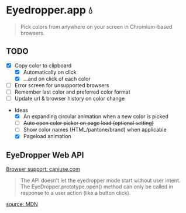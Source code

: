 # Eyedropper.app 💧

> Pick colors from anywhere on your screen in Chromium-based browsers.

## TODO

- [x] Copy color to clipboard
  - [x] Automatically on click
  - [x] ...and on click of each color
- [ ] Error screen for unsupported browsers
- [ ] Remember last color and preferred color format
- [ ] Update url & browser history on color change
- Ideas
  - [x] An expanding circular animation when a new color is picked
  - [ ] ~~Auto open color picker on page load (optional setting)~~
  - [ ] Show color names (HTML/pantone/brand) when applicable
  - [x] Pageload animation

## EyeDropper Web API

[Browser support: caniuse.com](https://caniuse.com/mdn-api_eyedropper)

> The API doesn't let the eyedropper mode start without user intent. The EyeDropper.prototype.open() method can only be called in response to a user action (like a button click).

[source: MDN](https://developer.mozilla.org/en-US/docs/Web/API/EyeDropper_API#security_and_privacy_measures)
